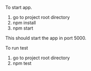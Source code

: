 To start app.
1) go to project root directory
2) npm install
3) npm start

This should start the app in port 5000.


To run test
1) go to project root directory
2) npm test
